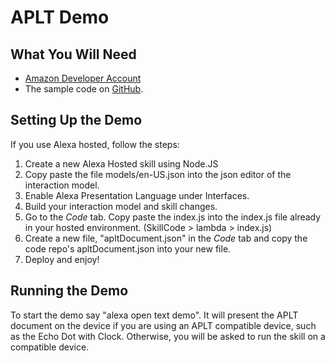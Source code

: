 # APLT Demo

## What You Will Need
*  [Amazon Developer Account](http://developer.amazon.com/alexa)
*  The sample code on [GitHub](https://github.com/alexa/alexa-cookbook/tree/master/feature-demos/skill-demo-aplt-text).

## Setting Up the Demo
If you use Alexa hosted, follow the steps:

1. Create a new Alexa Hosted skill using Node.JS
2. Copy paste the file models/en-US.json into the json editor of the interaction model. 
3. Enable Alexa Presentation Language under Interfaces. 
4. Build your interaction model and skill changes.
5. Go to the *Code* tab. Copy paste the index.js into the index.js file already in your hosted environment. (SkillCode > lambda > index.js)
6. Create a new file, "apltDocument.json" in the *Code* tab and copy the code repo's apltDocument.json into your new file.
7. Deploy and enjoy!

## Running the Demo
To start the demo say "alexa open text demo". It will present the APLT document on the device if you are using an APLT compatible device, such as the Echo Dot with Clock. Otherwise, you will be asked to run the skill on a compatible device. 

